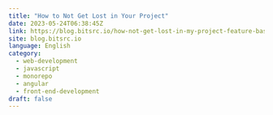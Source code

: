 ```yaml
---
title: "How to Not Get Lost in Your Project"
date: 2023-05-24T06:38:45Z
link: https://blog.bitsrc.io/how-not-get-lost-in-my-project-feature-based-folder-structure-in-angular-16-35091577f30c?source=rss----5c2fdf847f4a---4&utm_medium=RSS&utm_source=news.12bit.vn
site: blog.bitsrc.io
language: English
category:
  - web-development
  - javascript
  - monorepo
  - angular
  - front-end-development
draft: false
---
```

